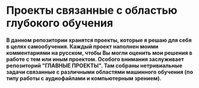 # Проекты связанные с областью глубокого обучения
#### В данном репозитории хранятся проекты, которые я решаю для себя в целях самообучения. Каждый проект наполнен моими комментариями на русском, чтобы Вы могли оценить мои решения в работе с тем или иным проектом. Особого внимания заслуживает репозиторий "ГЛАВНЫЕ ПРОЕКТЫ". Там собраны нетривиальные задачи связанные с различными областями машинного обучения (по типу работы с аудиофайлами и компьютерным зрением). 
